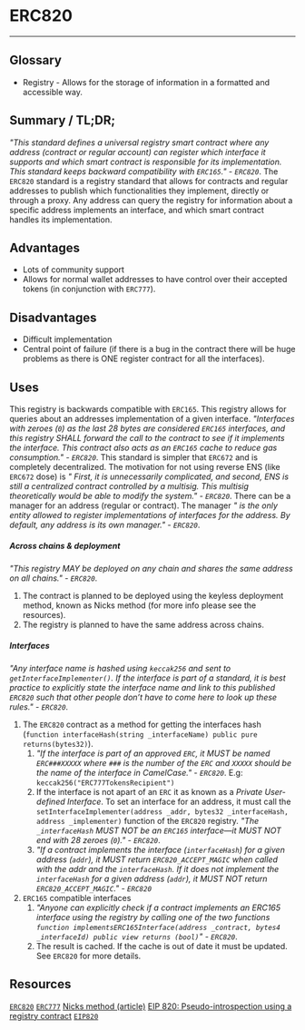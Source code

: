 # ERC820
---

## Glossary
*  Registry - Allows for the storage of information in a formatted and accessible way.

## Summary / TL;DR;
_"This standard defines a universal registry smart contract where any address (contract or regular account) can register which interface it supports and which smart contract is responsible for its implementation. This standard keeps backward compatibility with `ERC165`." - `ERC820`_.
The `ERC820` standard is a registry standard that allows for contracts and regular addresses to publish which functionalities they implement, directly or through a proxy. Any address can query the registry for information about a specific address implements an interface, and which smart contract handles its implementation. 

## Advantages 
* Lots of community support
* Allows for normal wallet addresses to have control over their accepted tokens (in conjunction with `ERC777`).

## Disadvantages
* Difficult implementation 
* Central point of failure (if there is a bug in the contract there will be huge problems as there is ONE register contract for all the interfaces).

## Uses 
This registry is backwards compatible with `ERC165`. This registry allows for queries about an addresses implementation of a given interface.  _"Interfaces with zeroes (`0`) as the last 28 bytes are considered `ERC165` interfaces, and this registry SHALL forward the call to the contract to see if it implements the interface. This contract also acts as an `ERC165` cache to reduce gas consumption." - `ERC820`_.
This standard is simpler that `ERC672` and is completely decentralized. The motivation for not using reverse ENS (like `ERC672` dose) is _" First, it is unnecessarily complicated, and second, ENS is still a centralized contract controlled by a multisig. This multisig theoretically would be able to modify the system." - `ERC820`_.
There can be a manager for an address (regular or contract). The manager _" is the only entity allowed to register implementations of interfaces for the address. By default, any address is its own manager." - `ERC820`_.

##### Across chains & deployment
_"This registry MAY be deployed on any chain and shares the same address on all chains." - `ERC820`_.
1. The contract is planned to be deployed using the keyless deployment method, known as Nicks method (for more info please see the resources).
2. The registry is planned to have the same address across chains. 

##### Interfaces
_"Any interface name is hashed using `keccak256` and sent to `getInterfaceImplementer()`. If the interface is part of a standard, it is best practice to explicitly state the interface name and link to this published `ERC820` such that other people don’t have to come here to look up these rules." - `ERC820`_.
1. The `ERC820` contract as a method for getting the interfaces hash (`function interfaceHash(string _interfaceName) public pure returns(bytes32)`).
    1. _"If the interface is part of an approved `ERC`, it MUST be named `ERC###XXXXX` where `###` is the number of the `ERC` and `XXXXX` should be the name of the interface in CamelCase." - `ERC820`_. E.g: `keccak256("ERC777TokensRecipient")`
    2. If the interface is not apart of an `ERC` it as known as a _Private User-defined Interface_. To set an interface for an address, it must call the `setInterfaceImplementer(address _addr, bytes32 _interfaceHash, address _implementer)` function of the `ERC820` registry. _"The `_interfaceHash` MUST NOT be an `ERC165` interface—it MUST NOT end with 28 zeroes (`0`)." - `ERC820`_.
    3. _"If a contract implements the interface (`interfaceHash`) for a given address (`addr`), it MUST return `ERC820_ACCEPT_MAGIC` when called with the addr and the `interfaceHash`. If it does not implement the `interfaceHash` for a given address (`addr`), it MUST NOT return `ERC820_ACCEPT_MAGIC`." - `ERC820`_
2. `ERC165` compatible interfaces 
    1. _"Anyone can explicitly check if a contract implements an ERC165 interface using the registry by calling one of the two functions `function implementsERC165Interface(address _contract, bytes4 _interfaceId) public view returns (bool)`" - `ERC820`_.
    2. The result is cached. If the cache is out of date it must be updated. See `ERC820` for more details.

## Resources
[`ERC820`](https://eips.ethereum.org/EIPS/eip-820)
[`ERC777`](https://eips.ethereum.org/EIPS/eip-777)
[Nicks method (article)](https://medium.com/@weka/how-to-send-ether-to-11-440-people-187e332566b7)
[EIP 820: Pseudo-introspection using a registry contract](https://github.com/ethereum/EIPs/issues/820)
[`EIP820`](https://github.com/ethereum/EIPs/blob/master/EIPS/eip-820.md)
